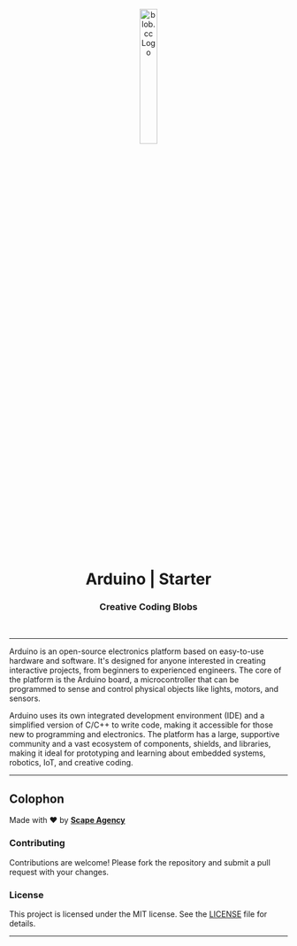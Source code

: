 <p align="center">
    <img src="https://github.com/scape-agency/blob.cc/blob/54daa7b589f4294c7858b362013eb57ea525ab4e/res/logo/logo-07-topaz%400.3x.png" width="25%" height="25%" alt="blob.cc Logo">
</p>
<h1 align='center' style='border-bottom: none;'>Arduino | Starter</h1>
<h3 align='center'>Creative Coding Blobs</h3>
<br/>

---

Arduino is an open-source electronics platform based on easy-to-use hardware and software. It's designed for anyone interested in creating interactive projects, from beginners to experienced engineers. The core of the platform is the Arduino board, a microcontroller that can be programmed to sense and control physical objects like lights, motors, and sensors.

Arduino uses its own integrated development environment (IDE) and a simplified version of C/C++ to write code, making it accessible for those new to programming and electronics. The platform has a large, supportive community and a vast ecosystem of components, shields, and libraries, making it ideal for prototyping and learning about embedded systems, robotics, IoT, and creative coding.

---

## Colophon

Made with ❤️ by **[Scape Agency](https://www.scape.agency)**

### Contributing

Contributions are welcome! Please fork the repository and submit a pull request with your changes.

### License

This project is licensed under the MIT license. See the [LICENSE](LICENSE) file for details.

---
